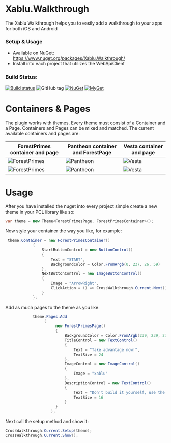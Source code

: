 # Xablu.Walkthrough
The Xablu Walkthrough helps you to easily add a walkthrough to your apps for both iOS and Android

### Setup & Usage
* Available on NuGet: https://www.nuget.org/packages/Xablu.Walkthrough/
* Install into each project that utilizes the WebApiClient

### Build Status: 
[![Build status](https://ci.appveyor.com/api/projects/status/5ey0sq4fn01t9o56?svg=true
)](https://ci.appveyor.com/project/Xablu/xablu-webapiclient)
![GitHub tag](https://img.shields.io/github/tag/Xablu/Xablu.WebApiClient.svg)
[![NuGet](https://img.shields.io/nuget/v/Xablu.WebApiClient.svg?label=NuGet)](https://www.nuget.org/packages/Xablu.WebApiClient/)
[![MyGet](https://img.shields.io/myget/xabluhq/v/Xablu.WebApiClient.svg)](https://www.myget.org/F/Xablu.WebApiClient/api/v2)

# Containers & Pages

The plugin works with themes. Every theme must consist of a Container and a Page. Containers and Pages can be mixed and matched. The current available containers and pages are:

| ForestPrimes container and page| Pantheon container and ForestPage | Vesta container and page  |
| ------------------------------ |-----------------------------------| ------------------------- |
| ![ForestPrimes](https://github.com/Xablu/Xablu.Walkthrough/raw/master/resources/fullforest.png) | ![Pantheon](https://github.com/Xablu/Xablu.Walkthrough/raw/master/resources/pantheonforest.png) |![Vesta](https://github.com/Xablu/Xablu.Walkthrough/raw/master/resources/fullvesta.png) |
| ![ForestPrimes](https://github.com/Xablu/Xablu.Walkthrough/raw/master/resources/fullforest-android.png) | ![Pantheon](https://github.com/Xablu/Xablu.Walkthrough/raw/master/resources/pantheonforest-android.png) | ![Vesta](https://github.com/Xablu/Xablu.Walkthrough/raw/master/resources/vesta-android.png) |

# Usage

After you have installed the nuget into every project simple create a new theme in your PCL library like so:

```c#
var theme = new Theme<ForestPrimesPage, ForestPrimesContainer>();
```

Now style your container the way you like, for example:

```c#
 theme.Container = new ForestPrimesContainer()
            {
                StartButtonControl = new ButtonControl()
                {
                    Text = "START",
                    BackgroundColor = Color.FromArgb(0, 237, 26, 59)
                },
                NextButtonControl = new ImageButtonControl()
                {
                    Image = "ArrowRight",
                    ClickAction = () => CrossWalkthrough.Current.Next()
                }
            };
```
Add as much pages to the theme as you like:
```c#
            theme.Pages.Add
                 (
                      new ForestPrimesPage()
                      {
                          BackgroundColor = Color.FromArgb(239, 239, 239),
                          TitleControl = new TextControl()
                          {
                              Text = "Take advantage now!",
                              TextSize = 24
                          },
                          ImageControl = new ImageControl()
                          {
                              Image = "xablu"
                          },
                          DescriptionControl = new TextControl()
                          {
                              Text = "Don't build it yourself, use the XABLU plugin! It's easy to extend and implement!",
                              TextSize = 16
                          }
                      }
                    );
```

Next call the setup method and show it:

```c#
CrossWalkthrough.Current.Setup(theme);
CrossWalkthrough.Current.Show();
```

